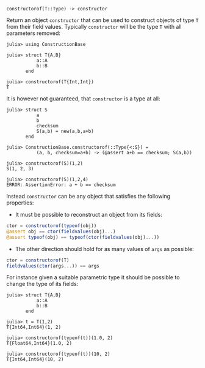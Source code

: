     constructorof(T::Type) -> constructor

Return an object `constructor` that can be used to construct objects of type `T`
from their field values. Typically `constructor` will be the type `T` with all parameters removed:
```jldoctest
julia> using ConstructionBase

julia> struct T{A,B}
           a::A
           b::B
       end

julia> constructorof(T{Int,Int})
T
```
It is however not guaranteed, that `constructor` is a type at all:
```jldoctest; setup = :(using ConstructionBase)
julia> struct S
           a
           b
           checksum
           S(a,b) = new(a,b,a+b)
       end

julia> ConstructionBase.constructorof(::Type{<:S}) =
           (a, b, checksum=a+b) -> (@assert a+b == checksum; S(a,b))

julia> constructorof(S)(1,2)
S(1, 2, 3)

julia> constructorof(S)(1,2,4)
ERROR: AssertionError: a + b == checksum
```
Instead `constructor` can be any object that satisfies the following properties:
* It must be possible to reconstruct an object from its fields:
```julia
ctor = constructorof(typeof(obj))
@assert obj == ctor(fieldvalues(obj)...)
@assert typeof(obj) == typeof(ctor(fieldvalues(obj)...))
```
* The other direction should hold for as many values of `args` as possible:
```julia
ctor = constructorof(T)
fieldvalues(ctor(args...)) == args
```
For instance given a suitable parametric type it should be possible to change
the type of its fields:
```jldoctest; setup = :(using ConstructionBase)
julia> struct T{A,B}
           a::A
           b::B
       end

julia> t = T(1,2)
T{Int64,Int64}(1, 2)

julia> constructorof(typeof(t))(1.0, 2)
T{Float64,Int64}(1.0, 2)

julia> constructorof(typeof(t))(10, 2)
T{Int64,Int64}(10, 2)
```

